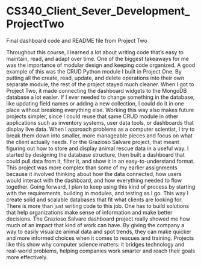 # CS340_Client_Sever_Development_ProjectTwo
Final dashboard code and README file from Project Two

Throughout this course, I learned a lot about writing code that’s easy to maintain, read, and adapt over time. One of the biggest takeaways for me was the importance of modular design and keeping code organized. A good example of this was the CRUD Python module I built in Project One. By putting all the create, read, update, and delete operations into their own separate module, the rest of the project stayed much cleaner. When I got to Project Two, it made connecting the dashboard widgets to the MongoDB database a lot easier. If I ever needed to change something in the database, like updating field names or adding a new collection, I could do it in one place without breaking everything else. Working this way also makes future projects simpler, since I could reuse that same CRUD module in other applications such as inventory systems, user data tools, or dashboards that display live data.
When I approach problems as a computer scientist, I try to break them down into smaller, more manageable pieces and focus on what the client actually needs. For the Grazioso Salvare project, that meant figuring out how to store and display animal rescue data in a useful way. I started by designing the database structure, then built a dashboard that could pull data from it, filter it, and show it in an easy-to-understand format. This project was more complex than some of my earlier assignments because it involved thinking about how the data connected, how users would interact with the dashboard, and how everything needed to flow together. Going forward, I plan to keep using this kind of process by starting with the requirements, building in modules, and testing as I go. This way I create solid and scalable databases that fit what clients are looking for.
There is more than just writing code to this job. One has to build solutions that help organizations make sense of information and make better decisions. The Grazioso Salvare dashboard project really showed me how much of an impact that kind of work can have. By giving the company a way to easily visualize animal data and spot trends, they can make quicker and more informed choices when it comes to rescues and training. Projects like this show why computer science matters: it bridges technology and real-world problems, helping companies work smarter and reach their goals more effectively.
